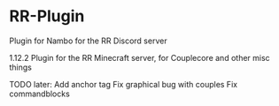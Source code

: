 # RR-Plugin
Plugin for Nambo for the RR Discord server

1.12.2 Plugin for the RR Minecraft server, for Couplecore and other misc things

TODO later:
Add anchor tag
Fix graphical bug with couples
Fix commandblocks
